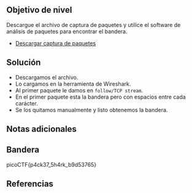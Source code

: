 ## Objetivo de nivel
Descargue el archivo de captura de paquetes y utilice el software de análisis de paquetes para encontrar el bandera.

- [Descargar captura de paquetes](https://artifacts.picoctf.net/c/195/network-dump.flag.pcap)

## Solución
- Descargamos el archivo.
- Lo cargamos en la herramienta de Wireshark.
- Al primer paquete le damos en `follow/TCP stream`.
- En el primer paquete esta la bandera pero con espacios entre cada carácter.
- Se los quitamos manualmente y listo obtenemos la bandera.

## Notas adicionales


## Bandera
picoCTF{p4ck37_5h4rk_b9d53765}

## Referencias

